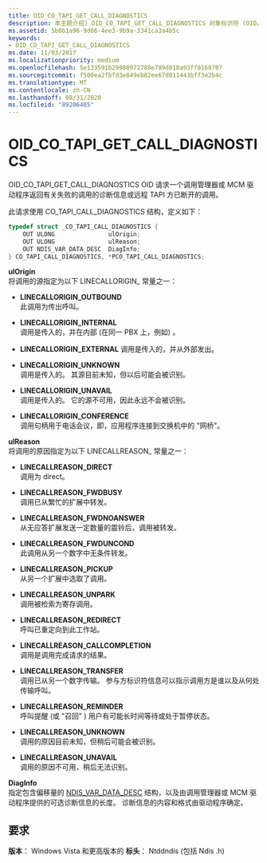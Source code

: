 ```yaml
---
title: OID_CO_TAPI_GET_CALL_DIAGNOSTICS
description: 本主题介绍) OID_CO_TAPI_GET_CALL_DIAGNOSTICS 对象标识符 (OID。
ms.assetid: 5b0b1a96-9d66-4ee3-9b9a-3341ca3a4b5c
keywords:
- OID_CO_TAPI_GET_CALL_DIAGNOSTICS
ms.date: 11/03/2017
ms.localizationpriority: medium
ms.openlocfilehash: 5e133591b29980972788e789d010a93ff8168707
ms.sourcegitcommit: f500ea2fbfd3e849eb82ee67d011443bff3e2b4c
ms.translationtype: MT
ms.contentlocale: zh-CN
ms.lasthandoff: 08/31/2020
ms.locfileid: "89206405"
---
```

# <a name="oid_co_tapi_get_call_diagnostics"></a>OID_CO_TAPI_GET_CALL_DIAGNOSTICS

OID_CO_TAPI_GET_CALL_DIAGNOSTICS OID 请求一个调用管理器或 MCM 驱动程序返回有关失败的调用的诊断信息或远程 TAPI 方已断开的调用。

此请求使用 CO_TAPI_CALL_DIAGNOSTICS 结构，定义如下：

```c++
typedef struct _CO_TAPI_CALL_DIAGNOSTICS {
    OUT ULONG               ulOrigin;
    OUT ULONG               ulReason;
    OUT NDIS_VAR_DATA_DESC  DiagInfo;
} CO_TAPI_CALL_DIAGNOSTICS, *PCO_TAPI_CALL_DIAGNOSTICS;
```

**ulOrigin**  
将调用的源指定为以下 LINECALLORIGIN_ 常量之一： 

- **LINECALLORIGIN_OUTBOUND**  
此调用为传出呼叫。

- **LINECALLORIGIN_INTERNAL**  
调用是传入的，并在内部 (在同一 PBX 上，例如) 。

- **LINECALLORIGIN_EXTERNAL** 调用是传入的，并从外部发出。

- **LINECALLORIGIN_UNKNOWN**  
调用是传入的。 其源目前未知，但以后可能会被识别。

- **LINECALLORIGIN_UNAVAIL**  
调用是传入的。 它的源不可用，因此永远不会被识别。

- **LINECALLORIGIN_CONFERENCE**  
调用句柄用于电话会议，即，应用程序连接到交换机中的 "网桥"。

**ulReason**  
将调用的原因指定为以下 LINECALLREASON_ 常量之一： 

- **LINECALLREASON_DIRECT**  
调用为 direct。

- **LINECALLREASON_FWDBUSY**  
调用已从繁忙的扩展中转发。

- **LINECALLREASON_FWDNOANSWER**  
从无应答扩展发送一定数量的震铃后，调用被转发。

- **LINECALLREASON_FWDUNCOND**  
此调用从另一个数字中无条件转发。

- **LINECALLREASON_PICKUP**  
从另一个扩展中选取了调用。

- **LINECALLREASON_UNPARK**  
调用被检索为寄存调用。

- **LINECALLREASON_REDIRECT**  
呼叫已重定向到此工作站。

- **LINECALLREASON_CALLCOMPLETION**  
调用是调用完成请求的结果。

- **LINECALLREASON_TRANSFER**  
调用已从另一个数字传输。 参与方标识符信息可以指示调用方是谁以及从何处传输呼叫。

- **LINECALLREASON_REMINDER**  
呼叫提醒 (或 "召回" ) 用户有可能长时间等待或处于暂停状态。

- **LINECALLREASON_UNKNOWN**  
调用的原因目前未知，但稍后可能会被识别。

- **LINECALLREASON_UNAVAIL**  
调用的原因不可用，稍后无法识别。

**DiagInfo**  
指定包含偏移量的 [NDIS_VAR_DATA_DESC](/previous-versions/windows/hardware/network/ff559020(v=vs.85)) 结构，以及由调用管理器或 MCM 驱动程序提供的可选诊断信息的长度。 诊断信息的内容和格式由驱动程序确定。

## <a name="requirements"></a>要求

**版本**： Windows Vista 和更高版本的 **标头**： Ntddndis (包括 Ndis .h) 